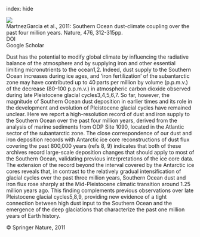index: hide

<div class="Citation">
    <div class="Citation-thumb CitationThumb-linked"  data-href="https://doi.org/10.1038/nature10310">
      <img src="https://static.claimspace.cloud/climate-study-static/refs/thumbs/5/MartnezGarcia_et_al_2011-thumb.png" />
    </div>

  <div class="Citation-body">
    <div class="Citation-text">MartnezGarcia et al., 2011: Southern Ocean dust-climate coupling over the past four million years. <span class="Article-journal">Nature, </span><span class="Article-volume">476, </span>312-315pp.</div>
    <div class="Citation-links">
      <div class="CitationLink" data-href="https://doi.org/10.1038/nature10310">
        <div class="CitationLink-icon CitationLink-Doi"></div>
        <div class="CitationLink-text">DOI</div>
      </div>
      <div class="CitationLink" data-href="https://scholar.google.com/scholar?q=10.1038/nature10310">
        <div class="CitationLink-icon CitationLink-Scholar"></div>
        <div class="CitationLink-text">Google Scholar</div>
      </div>
    </div>
  </div>
</div>

Dust has the potential to modify global climate by influencing the radiative balance of the atmosphere and by supplying iron and other essential limiting micronutrients to the ocean1,2. Indeed, dust supply to the Southern Ocean increases during ice ages, and ‘iron fertilization’ of the subantarctic zone may have contributed up to 40 parts per million by volume (p.p.m.v.) of the decrease (80–100 p.p.m.v.) in atmospheric carbon dioxide observed during late Pleistocene glacial cycles3,4,5,6,7. So far, however, the magnitude of Southern Ocean dust deposition in earlier times and its role in the development and evolution of Pleistocene glacial cycles have remained unclear. Here we report a high-resolution record of dust and iron supply to the Southern Ocean over the past four million years, derived from the analysis of marine sediments from ODP Site 1090, located in the Atlantic sector of the subantarctic zone. The close correspondence of our dust and iron deposition records with Antarctic ice core reconstructions of dust flux covering the past 800,000 years (refs 8, 9) indicates that both of these archives record large-scale deposition changes that should apply to most of the Southern Ocean, validating previous interpretations of the ice core data. The extension of the record beyond the interval covered by the Antarctic ice cores reveals that, in contrast to the relatively gradual intensification of glacial cycles over the past three million years, Southern Ocean dust and iron flux rose sharply at the Mid-Pleistocene climatic transition around 1.25 million years ago. This finding complements previous observations over late Pleistocene glacial cycles5,8,9, providing new evidence of a tight connection between high dust input to the Southern Ocean and the emergence of the deep glaciations that characterize the past one million years of Earth history.

<div class="Citation-copy">
&copy; Springer Nature, 2011
</div>